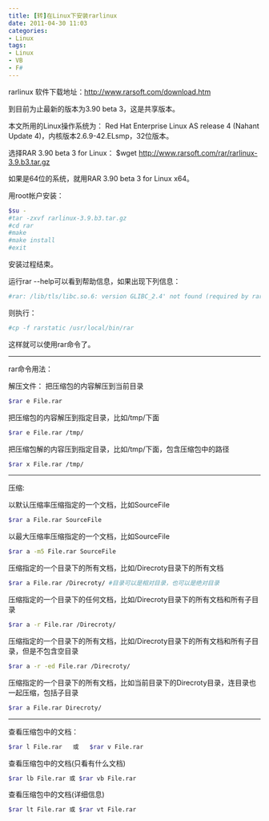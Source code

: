 ```yaml
---
title: [转]在Linux下安装rarlinux
date: 2011-04-30 11:03
categories: 
- Linux
tags: 
- Linux
- VB
- F#
---
```


rarlinux 软件下载地址：http://www.rarsoft.com/download.htm 

到目前为止最新的版本为3.90 beta 3，这是共享版本。 

本文所用的Linux操作系统为： 
Red Hat Enterprise Linux AS release 4 (Nahant Update 4)，内核版本2.6.9-42.ELsmp，32位版本。 

选择RAR 3.90 beta 3 for Linux： 
$wget http://www.rarsoft.com/rar/rarlinux-3.9.b3.tar.gz 

如果是64位的系统，就用RAR 3.90 beta 3 for Linux x64。 

用root帐户安装： 
```bash
$su - 
#tar -zxvf rarlinux-3.9.b3.tar.gz 
#cd rar 
#make 
#make install 
#exit 
```
安装过程结束。 

运行rar --help可以看到帮助信息，如果出现下列信息： 
```bash
#rar: /lib/tls/libc.so.6: version GLIBC_2.4' not found (required by rar) <br>#rar: /lib/tls/libc.so.6: versionGLIBC2.7' not found (required by rar) 
```
则执行： 
```bash
#cp -f rarstatic /usr/local/bin/rar 
```
这样就可以使用rar命令了。 

----

rar命令用法： 

解压文件： 
把压缩包的内容解压到当前目录 
```bash
$rar e File.rar 
```
把压缩包的内容解压到指定目录，比如/tmp/下面
```bash 
$rar e File.rar /tmp/ 
```
把压缩包解的内容压到指定目录，比如/tmp/下面，包含压缩包中的路径
```bash 
$rar x File.rar /tmp/ 
```
----

压缩: 

以默认压缩率压缩指定的一个文档，比如SourceFile 
```bash
$rar a File.rar SourceFile 
```

以最大压缩率压缩指定的一个文档，比如SourceFile 
```bash
$rar a -m5 File.rar SourceFile
``` 

压缩指定的一个目录下的所有文档，比如/Direcroty目录下的所有文档 
```bash
$rar a File.rar /Direcroty/ #目录可以是相对目录，也可以是绝对目录 
```

压缩指定的一个目录下的任何文档，比如/Direcroty目录下的所有文档和所有子目录
```bash 
$rar a -r File.rar /Direcroty/ 
```

压缩指定的一个目录下的所有文档，比如/Direcroty目录下的所有文档和所有子目录，但是不包含空目录 
```bash
$rar a -r -ed File.rar /Direcroty/ 
```
压缩指定的一个目录下的所有文档，比如当前目录下的Direcroty目录，连目录也一起压缩，包括子目录
```bash 
$rar a File.rar Direcroty/ 
```
---- 

查看压缩包中的文档： 
```bash
$rar l File.rar   或   $rar v File.rar 
```
查看压缩包中的文档(只看有什么文档)
```bash 
$rar lb File.rar 或 $rar vb File.rar 
```
查看压缩包中的文档(详细信息)
```bash 
$rar lt File.rar 或 $rar vt File.rar 
``` 
